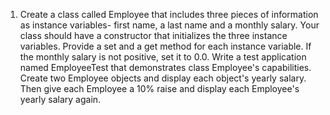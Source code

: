 1. Create a class called Employee that includes three pieces of information as instance variables- first
name, a last name and a monthly salary. Your class should have a constructor that initializes the
three instance variables. Provide a set and a get method for each instance variable. If the monthly
salary is not positive, set it to 0.0. Write a test application named EmployeeTest that demonstrates
class Employee's capabilities. Create two Employee objects and display each object's yearly salary.
Then give each Employee a 10% raise and display each Employee's yearly salary again.
